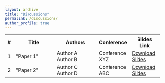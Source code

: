 ```yaml
---
layout: archive
title: "Discussions"
permalink: /discussions/
author_profile: true
---
```



<table>
  <tr>
    <th>#</th>
    <th style="width:30%;">Title</th>
    <th style="width:30%;">Authors</th>
    <th style="width:20%;">Conference</th>
    <th style="width:20%;">Slides Link</th>
  </tr>
  <tr>
    <td>1</td>
    <td>"Paper 1"</td>
    <td>Author A<br>Author B</td>
    <td>Conference XYZ</td>
    <td><a href="http://example.com/slides1">Download Slides</a></td>
  </tr>
  <tr>
    <td>2</td>
    <td>"Paper 2"</td>
    <td>Author C<br>Author D</td>
    <td>Conference ABC</td>
    <td><a href="http://example.com/slides2">Download Slides</a></td>
  </tr>
</table>